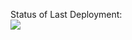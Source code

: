 Status of Last Deployment:<br>
<img src="https://github.com/kaDev0ps/Base/workflows/My-GitHubActions-Test/badge.svg?branch=main"><br>
